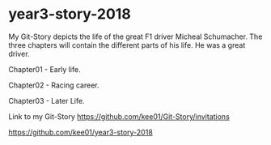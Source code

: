 # year3-story-2018
My Git-Story depicts the life of the great F1 driver Micheal Schumacher. The three chapters will contain the different parts of his life. He was a great driver.

Chapter01 - Early life.

Chapter02 - Racing career.

Chapter03 - Later Life.

Link to my Git-Story https://github.com/kee01/Git-Story/invitations

https://github.com/kee01/year3-story-2018